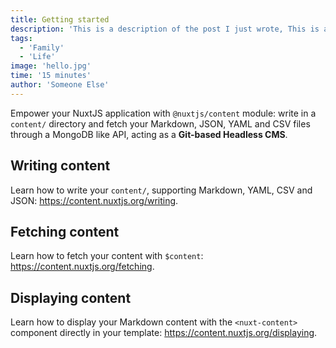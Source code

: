 ```yaml
---
title: Getting started
description: 'This is a description of the post I just wrote, This is a description of the post I just wrote, This is a description of the post I just wrote, This is a description of the post I just wrote, This is a description of the post I just wrote. This is a description of the post I just wrote. This is a description of the post I just wrote. This is a description of the post I just wrote. This is a description of the post I just wrote. This is a description of the post I just wrote. This is a description of the post I just wrote. This is a description of the post I just wrote. This is a description of the post I just wrote, This is a description of the post I just wrote, This is a description of the post I just wrote, This is a description of the post I just wrote, This is a description of the post I just wrote. This is a description of the post I just wrote. This is a description of the post I just wrote. This is a description of the post I just wrote. This is a description of the post I just wrote. This is a description of the post I just wrote. This is a description of the post I just wrote. This is a description of the post I just wrote'
tags:
  - 'Family'
  - 'Life'
image: 'hello.jpg'
time: '15 minutes'
author: 'Someone Else'
---
```


Empower your NuxtJS application with `@nuxtjs/content` module: write in a `content/` directory and fetch your Markdown, JSON, YAML and CSV files through a MongoDB like API, acting as a **Git-based Headless CMS**.

## Writing content

Learn how to write your `content/`, supporting Markdown, YAML, CSV and JSON: https://content.nuxtjs.org/writing.

## Fetching content

Learn how to fetch your content with `$content`: https://content.nuxtjs.org/fetching.

## Displaying content

Learn how to display your Markdown content with the `<nuxt-content>` component directly in your template: https://content.nuxtjs.org/displaying.